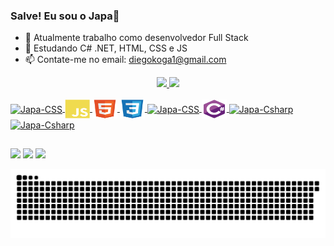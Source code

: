 ### Salve! Eu sou o Japa👋


- 👺 Atualmente trabalho como desenvolvedor Full Stack
- 🌱 Estudando C# .NET, HTML, CSS e JS
- 📫 Contate-me no email: diegokoga1@gmail.com

<div align="center">
  <a href="https://github.com/DK-diegokoga">
  <img height="180em" src="https://github-readme-stats.vercel.app/api?username=DK-diegokoga&show_icons=true&theme=synthwave&include_all_commits=true&count_private=true"/>
  <img height="180em" src="https://github-readme-stats.vercel.app/api/top-langs/?username=DK-diegokoga&layout=compact&langs_count=7&theme=synthwave"/>
</div>
  
<div style="display: inline_block"><br>
  <img align="center" alt="Japa-CSS" height="30" width="40" src="https://cdn.jsdelivr.net/gh/devicons/devicon/icons/java/java-original.svg">
  <img align="center" alt="Japa-Js" height="30" width="40" src="https://raw.githubusercontent.com/devicons/devicon/master/icons/javascript/javascript-plain.svg">
  <img align="center" alt="Japa-HTML" height="30" width="40" src="https://raw.githubusercontent.com/devicons/devicon/master/icons/html5/html5-original.svg">
  <img align="center" alt="Japa-CSS" height="30" width="40" src="https://raw.githubusercontent.com/devicons/devicon/master/icons/css3/css3-original.svg">
  <img align="center" alt="Japa-CSS" height="30" width="40" src="https://cdn.jsdelivr.net/gh/devicons/devicon/icons/godot/godot-original.svg">
  <img align="center" alt="Japa-Csharp" height="30" width="40" src="https://raw.githubusercontent.com/devicons/devicon/master/icons/csharp/csharp-original.svg">
  <img align="center" alt="Japa-Csharp" height="30" width="40" src="https://cdn.jsdelivr.net/gh/devicons/devicon/icons/microsoftsqlserver/microsoftsqlserver-plain.svg">
  <img align="center" alt="Japa-Csharp" height="30" width="40" src="https://cdn.jsdelivr.net/gh/devicons/devicon/icons/vscode/vscode-original.svg">
  
</div>
  
##
  
<div> 
  <a href="https://instagram.com/japa.pdf" target="_blank"><img src="https://img.shields.io/badge/-Instagram-%23E4405F?style=for-the-badge&logo=instagram&logoColor=white" target="_blank"></a>
  <a href = "Diegokoga1@gmail.com"><img src="https://img.shields.io/badge/-Gmail-%23333?style=for-the-badge&logo=gmail&logoColor=white" target="_blank"></a>
  <a href="https://www.linkedin.com/in/diego-k-36693211a/" target="_blank"><img src="https://img.shields.io/badge/-LinkedIn-%230077B5?style=for-the-badge&logo=linkedin&logoColor=white" target="_blank"></a> 
 
  ![Snake animation](https://github.com/DK-diegokoga/DK-diegokoga/blob/output/github-contribution-grid-snake.svg)
 
</div>
